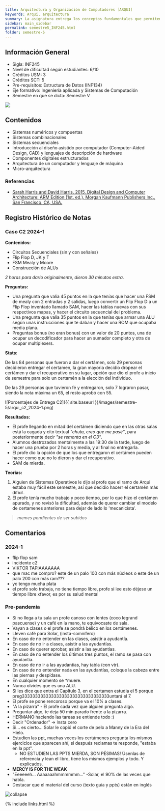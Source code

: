 ```yaml
---
title: Arquitectura y Organización de Computadores [ARQUI]
keywords: Arqui, arquitectura
summary: La asignatura entrega los conceptos fundamentales que permiten comprender la organización de los computadores modernos y acercarse a una disciplina que está en constante cambio y que es básica para crear sistemas de software eficientes. Además, muestra la interdependencia entre los programas computacionales y la arquitectura de hardware que lo sustenta.
sidebar: main_sidebar
permalink: semestre5_INF245.html
folder: semestre-5
---
```


## Información General

- Sigla: INF245
- Nivel de dificultad según estudiantes: 6/10
- Créditos USM: 3
- Créditos SCT: 5
- Pre-requisitos: Estructura de Datos (INF134)
- Eje formativo: Ingeniería aplicada y Sistemas de Computación
- Semestre en que se dicta: Semestre V

<img id="right-img" src="{{ site.baseurl }}/images/semestre-5/solar.jpg">

## Contenidos

- Sistemas numéricos y compuertas
- Sistemas combinacionales
- Sistemas secuenciales
- Introducción al diseño asistido por computador (Computer-Aided Design, CAD) y lenguajes de descripción de hardware
- Componentes digitales estructurados
- Arquitectura de un computador y lenguaje de máquina
- Micro-arquitectura

### Referencias

- [Sarah Harris and David Harris. 2015. Digital Design and Computer Architecture: ARM Edition (1st. ed.). Morgan Kaufmann Publishers Inc., San Francisco, CA, USA.](https://dl.acm.org/doi/book/10.5555/2815529)

## Registro Histórico de Notas

### Caso C2 2024-1

**Contenidos:**

- Circuitos Secuenciales (sin y con señales)
- Flip Flop D, JK y T
- FSM Mealy y Moore
- Construcción de ALUs

*2 horas para darlo originalmente, dieron 30 minutos extra.*

**Preguntas:**

- Una pregunta que valía 45 puntos en la que tenías que hacer una FSM de mealy con 2 entradas y 2 salidas, luego convertir un Flip Flop D a un Flip Flop inventado llamado SAM, hacer las tablas nuevas con sus respectivos mapas, y hacer el circuito secuencial del problema.
- Una pregunta que valía 35 puntos en la que tenías que armar una ALU según unas instrucciones que te daban y hacer una ROM que ocupaba media plana.
- Preguntas bonus (no eran bonus) con un valor de 20 puntos, una de ocupar un decodificador para hacer un sumador completo y otra de ocupar multiplexers.

**Stats:**

De las 84 personas que fueron a dar el certámen, solo 29 personas decidieron entregar el certamen, la gran mayoria decidio dropear el certámen y dar el recuperativo en su lugar, opción que dio el profe a inicio de semestre para solo un certamén a la elección del individuo.

De las 29 personas que tuvieron fé y entregaron, solo 7 lograron pasar, siendo la nota máxima un 65, el resto aprobó con 55.

![Porcentajes de Entrega C2]({{ site.baseurl }}/images/semestre-5/arqui_c2_2024-1.png)

**Resultados:**

- El profe llegando en mitad del certámen diciendo que en las otras salas está la cagada y cito textual *"chuta, creo que me pasé"*, para posteriormente decir *"se remonta en el C3"*.
- Alumnos destrozados mentalmente a las 19:30 de la tarde, luego de hacer una prueba por 2 horas y media, y al final no entregarla.
- El profe dio la opción de que los que entregaron el certámen pueden hacer como que no lo dieron y dar el recuperativo.
- SAM de mierda.

**Teorias:**

1. Alguien de Sistemas Operativos le dijo al profe que el ramo de Arqui estaba muy fácil este semestre, así que decidio hacerr el certamén más dificil.
2. El profe tenía mucho trabajo y poco tiempo, por lo que hizo el certámen apurado, y no revisó la dificultad, además de querer cambiar el modelo de certamenes anteriores para dejar de lado lo 'mecanicista'.

> *memes pendientes de ser subidos*

## Comentarios

### 2024-1

- flip flop sam
- incidente c2
- VIKTOR TAPIAAAAAAA
- que mac me compro? este de un palo 100 con más núcleos o este de un palo 200 con más ram???
- yo tengo mucha plata
- el profe solo trabaja, no tiene tiempo libre, profe si lee esto déjese un tiempo libre xfavor, es por su salud mental

### Pre-pandemia

- Si no llega a tu sala un profe canoso con lentes (coco legrand pascuense) y un café en la mano, te equivocaste de sala.
- Vayan a clases o el profe se pondrá bélico en los certámenes.
- Lleven café para Solar, (insta-somnífero)
- En caso de no entender en las clases, asistir a ayudantía.
- En caso de no ir a clases, asistir a las ayudantías.
- En caso de querer aprobar, asistir a las ayudantías.
- En caso de no entender los últimos tres puntos, el ramo se pasa con ayudantía.
- En caso de no ir a las ayudantías, hay tabla (con vtr).
- En caso de no entender nada en las ayudantías, coloque la cabeza entre las piernas y despídase.
- En cualquier momento se *muere.
- Nunca olvides que es una ALU.
- Si les dice que entra el Capítulo 3, en el certamen estudia el 5 porque preg333333333333333333333333333333333untará el 7.
- El profe se pone rencoroso porque va el 10% a clases.
- "A la pizarra" -  El profe cada vez que alguien pregunta algo.
- Preguntar algo, te deja 50 min parado frente a la pizarra.
- HERMANO haciendo las tareas se entiende todo :)
- Decir "Ordenador" -> Insta cero
- Si... es cierto... Solar le copió el corte de pelo a Manny de la Era del Hielo.
- Estudien las ppt, muchas veces los certámenes pregunta los mismos ejercicios que aparecen ahí, si después reclamas te responde, "estaba en la ppt".
  - NO ESTUDIEN LAS PPTS MIERDA, SON PÉSIMAS! Úsenlas de referencia y lean el libro, tiene los mismos ejemplos y todo. Y explicados.
- **MERCY IS FOR THE WEAK**
- "Eeeeeeh... Aaaaaaahmmmmmm..." -Solar, el 90% de las veces que habla.
- Destacar que el material del curso (texto guía y ppts) están en inglés

<img src="images/semestre-5/puestas_logicas.jpg" alt="collapse" height="auto">

{% include links.html %}
